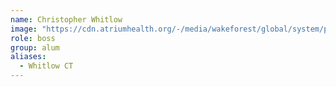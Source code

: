 ```yaml
---
name: Christopher Whitlow
image: "https://cdn.atriumhealth.org/-/media/wakeforest/global/system/person-images/c/christopher-thomas-whitlow.jpg"
role: boss
group: alum
aliases:
  - Whitlow CT
---
```


